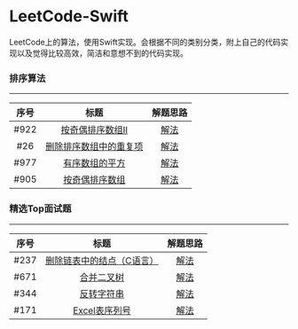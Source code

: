 # LeetCode-Swift

LeetCode上的算法，使用Swift实现。会根据不同的类别分类，附上自己的代码实现以及觉得比较高效，简洁和意想不到的代码实现。

<!--more-->

### 排序算法

---

| 序号   | 标题                                                                                   | 解题思路                                                                                                 |
|:----:|:------------------------------------------------------------------------------------:|:----------------------------------------------------------------------------------------------------:|
| #922 | [按奇偶排序数组II](https://leetcode-cn.com/problems/sort-array-by-parity-ii/)               | [解法](https://github.com/jashion/LeetCode-Swift/blob/master/sources/SortAlgorithm/oddAndEven.md)      |
| #26  | [删除排序数组中的重复项](https://leetcode-cn.com/problems/remove-duplicates-from-sorted-array/) | [解法](https://github.com/jashion/LeetCode-Swift/blob/master/sources/SortAlgorithm/removeRepeatNum.md) |
| #977 | [有序数组的平方](https://leetcode-cn.com/problems/squares-of-a-sorted-array/)               | [解法](https://github.com/jashion/LeetCode-Swift/blob/master/sources/SortAlgorithm/SortedArrayPow.md)  |
| #905 | [按奇偶排序数组](https://leetcode-cn.com/submissions/detail/19467555/)                      | [解法](https://github.com/jashion/LeetCode-Swift/blob/master/sources/SortAlgorithm/EvenOddArray.md)    |

### 精选Top面试题

---

| 序号   | 标题                                                                              | 解题思路                                                                                                              |
|:----:|:-------------------------------------------------------------------------------:|:-----------------------------------------------------------------------------------------------------------------:|
| #237 | [删除链表中的结点（C语言）](https://leetcode-cn.com/problems/delete-node-in-a-linked-list/) | [解法](https://github.com/jashion/LeetCode-Swift/blob/master/sources/HotTopInterviewQuestions/DeleteLinkedNode.md)  |
| #671 | [合并二叉树](https://leetcode-cn.com/problems/merge-two-binary-trees/submissions/)   | [解法](https://github.com/jashion/LeetCode-Swift/blob/master/sources/HotTopInterviewQuestions/MergeBinaryTree.md)   |
| #344 | [反转字符串](https://leetcode-cn.com/problems/reverse-string/)                       | [解法](https://github.com/jashion/LeetCode-Swift/blob/master/sources/HotTopInterviewQuestions/ReverseString.md)     |
| #171 | [Excel表序列号](https://leetcode-cn.com/problems/excel-sheet-column-number/)        | [解法](https://github.com/jashion/LeetCode-Swift/blob/master/sources/HotTopInterviewQuestions/ExcelSerialNumber.md) |

### 
